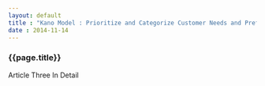 ```yaml
---
layout: default
title : "Kano Model : Prioritize and Categorize Customer Needs and Preferences"
date : 2014-11-14
---
```

<html lang="en">
<head>
    <meta charset="utf-8">
    <meta name="viewport" content="width=device-width, initial-scale=1.0">
    <link href="https://fonts.googleapis.com/css2?family=Barlow:wght@400;500;600;700&display=swap" rel="stylesheet">
    <link rel="stylesheet" href="{{ '../assets/css/screen.css' | relative_url }}">
</head>
<body>
    <h3>{{page.title}}</h3>
    Article Three In Detail
</body>
</html>
